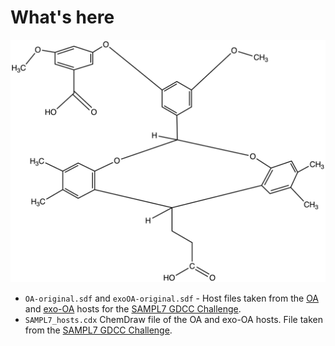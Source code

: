 # What's here

![plot](./OA-fragment-1.png)



- `OA-original.sdf` and `exoOA-original.sdf` - Host files taken from the [OA](https://github.com/samplchallenges/SAMPL7/blob/master/host_guest/GDCC_and_guests/host_files/OA.sdf) and [exo-OA](https://github.com/samplchallenges/SAMPL7/blob/master/host_guest/GDCC_and_guests/host_files/exoOA.sdf) hosts for the [SAMPL7 GDCC Challenge](https://github.com/samplchallenges/SAMPL7/tree/master/host_guest/GDCC_and_guests/host_files).
- `SAMPL7_hosts.cdx` ChemDraw file of the OA and exo-OA hosts. File taken from the [SAMPL7 GDCC Challenge](https://github.com/samplchallenges/SAMPL7/tree/master/host_guest/GDCC_and_guests/host_files).
